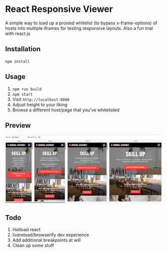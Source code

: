 
# React Responsive Viewer
A simple way to load up a proxied whitelist (to bypass x-frame-options) of hosts into multiple iframes for testing responsive layouts. Also a fun trial with react.js
## Installation
`npm install`

## Usage
1. `npm run build`
2. `npm start`
3. Visit `http://localhost:8080`
4. Adjust height to your liking
5. Browse a different host/page that you've whitelisted

## Preview
![Preview of it running](./preview.png)

## Todo
1. Hotload react
2. livereload/browserify dev experience
3. Add additional breakpoints at will
4. Clean up some stuff
